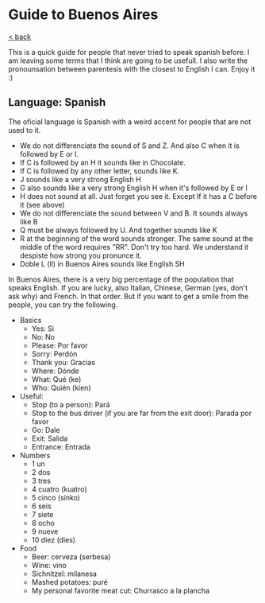 # Guide to Buenos Aires
[< back](./index.md)

This is a quick guide for people that never tried to speak spanish before. I am leaving some terms that I think are going to be usefull. I also write the pronounsation between parentesis with the closest to English I can. Enjoy it :)

## Language: Spanish
The oficial language is Spanish with a weird accent for people that are not used to it.
- We do not differenciate the sound of S and Z. And also C when it is followed by E or I.
- If C is followed by an H it sounds like in Chocolate.
- If C is followed by any other letter, sounds like K.
- J sounds like a very strong English H
- G also sounds like a very strong English H when it's followed by E or I
- H does not sound at all. Just forget you see it. Except If it has a C before it (see above)
- We do not differenciate the sound between V and B. It sounds always like B
- Q must be always followed by U. And together sounds like K
- R at the beginning of the word sounds stronger. The same sound at the middle of the word requires "RR". Don't try too hard. We understand it despiste how strong you pronunce it.
- Doble L (ll) in Buenos Aires sounds like English SH


In Buenos Aires, there is a very big percentage of the population that speaks English. If you are lucky, also Italian, Chinese, German (yes, don't ask why) and French. In that order. But if you want to get a smile from the people, you can try the following.
- Basics
  - Yes: Si
  - No: No
  - Please: Por favor
  - Sorry: Perdón
  - Thank you: Gracias
  - Where: Dónde
  - What: Qué (ke)
  - Who: Quién (kien)
- Useful:
  - Stop (to a person): Pará
  - Stop to the bus driver (if you are far from the exit door): Parada por favor
  - Go: Dale
  - Exit: Salida
  - Entrance: Entrada
- Numbers
  - 1 un
  - 2 dos
  - 3 tres
  - 4 cuatro (kuatro)
  - 5 cinco (sinko)
  - 6 seis
  - 7 siete
  - 8 ocho
  - 9 nueve
  - 10 diez (dies)
- Food
  - Beer: cerveza (serbesa)
  - Wine: vino
  - Sichnitzel: milanesa
  - Mashed potatoes: puré
  - My personal favorite meat cut: Churrasco a la plancha

